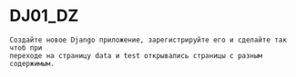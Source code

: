 # DJ01_DZ
    Создайте новое Django приложение, зарегистрируйте его и сделайте так чтоб при 
    переходе на страницу data и test открывались страницы с разным содержимым.
 
